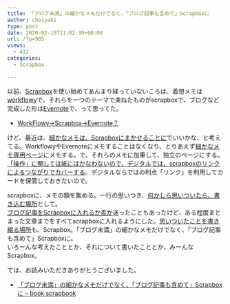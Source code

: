 ```yaml
---
title: 「ブログ未満」の細かなメモだけでなく、「ブログ記事も含めて」Scrapboxに
author: choiyaki
type: post
date: 2020-02-15T11:02:39+00:00
url: /?p=905
views:
  - 412
categories:
  - Scrapbox

---
```

以前、[Scrapbox][1]を使い始めてあんまり経っていないころは、着想メモは[workflowy][2]で、それらを一つのテーマで束ねたものがscrapboxで、ブログなど完成した形は[Evernote][3]で、って思ってた。

  * [WorkFlowy→Scrapbox→Evernote？][4]

けど、最近は、[細かなメモは、Scrapboxにまかせることに][5]でいいかな、と考えてる。WorkflowyやEvernoteにメモすることはなくなり、とりあえず[細かなメモ専用ページ][6]にメモする。で、それらのメモに加筆して、独立のページにする。  
[「操作」に関しては紙にはかなわないので、デジタルでは、scrapboxのリンクによるつながりでカバーする][7]。デジタルならではの利点「リンク」を利用してカードを保管しておきたいので。

scrapboxに、メモの類を集める。一行の思いつき、[何かしら思いついたら、書き込む場所][8]として。  
[ブログ記事をScrapboxに入れるか否か][9]迷ったこともあったけど、ある程度まとまった文章までをすべてscrapboxに入れるようにした。[思いついたことを書き綴る場所][10]も、Scrapbox。「ブログ未満」の細かなメモだけでなく、「ブログ記事も含めて」Scrapboxに。  
いろーんな考えたこととか、それについて書いたこととか、みーんなScrapbox。

では、お読みいただきありがとうございました。

  * [「ブログ未満」の細かなメモだけでなく、「ブログ記事も含めて」Scrapboxに &#8211; book scrapbook][11]

 [1]: https://scrapbox.io/choiyaki-hondana/Scrapbox
 [2]: https://scrapbox.io/choiyaki-hondana/workflowy
 [3]: https://scrapbox.io/choiyaki-hondana/Evernote
 [4]: https://scrapbox.io/choiyaki-hondana/WorkFlowy%E2%86%92Scrapbox%E2%86%92Evernote%EF%BC%9F
 [5]: https://scrapbox.io/choiyaki-hondana/%E7%B4%B0%E3%81%8B%E3%81%AA%E3%83%A1%E3%83%A2%E3%81%AF%E3%80%81Scrapbox%E3%81%AB%E3%81%BE%E3%81%8B%E3%81%9B%E3%82%8B%E3%81%93%E3%81%A8%E3%81%AB
 [6]: https://scrapbox.io/choiyaki-hondana/%E7%B4%B0%E3%81%8B%E3%81%AA%E3%83%A1%E3%83%A2%E5%B0%82%E7%94%A8%E3%83%9A%E3%83%BC%E3%82%B8
 [7]: https://scrapbox.io/choiyaki-hondana/%E3%80%8C%E6%93%8D%E4%BD%9C%E3%80%8D%E3%81%AB%E9%96%A2%E3%81%97%E3%81%A6%E3%81%AF%E7%B4%99%E3%81%AB%E3%81%AF%E3%81%8B%E3%81%AA%E3%82%8F%E3%81%AA%E3%81%84%E3%81%AE%E3%81%A7%E3%80%81%E3%83%87%E3%82%B8%E3%82%BF%E3%83%AB%E3%81%A7%E3%81%AF%E3%80%81scrapbox%E3%81%AE%E3%83%AA%E3%83%B3%E3%82%AF%E3%81%AB%E3%82%88%E3%82%8B%E3%81%A4%E3%81%AA%E3%81%8C%E3%82%8A%E3%81%A7%E3%82%AB%E3%83%90%E3%83%BC%E3%81%99%E3%82%8B
 [8]: https://scrapbox.io/choiyaki-hondana/%E4%BD%95%E3%81%8B%E3%81%97%E3%82%89%E6%80%9D%E3%81%84%E3%81%A4%E3%81%84%E3%81%9F%E3%82%89%E3%80%81%E6%9B%B8%E3%81%8D%E8%BE%BC%E3%82%80%E5%A0%B4%E6%89%80
 [9]: https://scrapbox.io/choiyaki-hondana/%E3%83%96%E3%83%AD%E3%82%B0%E8%A8%98%E4%BA%8B%E3%82%92Scrapbox%E3%81%AB%E5%85%A5%E3%82%8C%E3%82%8B%E3%81%8B%E5%90%A6%E3%81%8B
 [10]: https://scrapbox.io/choiyaki-hondana/%E6%80%9D%E3%81%84%E3%81%A4%E3%81%84%E3%81%9F%E3%81%93%E3%81%A8%E3%82%92%E6%9B%B8%E3%81%8D%E7%B6%B4%E3%82%8B%E5%A0%B4%E6%89%80
 [11]: https://scrapbox.io/choiyaki-hondana/%E3%80%8C%E3%83%96%E3%83%AD%E3%82%B0%E6%9C%AA%E6%BA%80%E3%80%8D%E3%81%AE%E7%B4%B0%E3%81%8B%E3%81%AA%E3%83%A1%E3%83%A2%E3%81%A0%E3%81%91%E3%81%A7%E3%81%AA%E3%81%8F%E3%80%81%E3%80%8C%E3%83%96%E3%83%AD%E3%82%B0%E8%A8%98%E4%BA%8B%E3%82%82%E5%90%AB%E3%82%81%E3%81%A6%E3%80%8DScrapbox%E3%81%AB